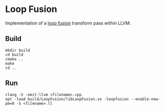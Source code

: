 # Loop Fusion

Implementation of a [loop fusion](https://en.wikipedia.org/wiki/Loop_fission_and_fusion) transform pass within LLVM.

## Build

```shell
mkdir build
cd build
cmake ..
make
cd ..
```

## Run

```shell
clang -S -emit-llvm <filename>.cpp
opt -load build/LoopFusion/libLoopFusion.so -loopfusion --enable-new-pm=0 -S <filename>.ll
```
